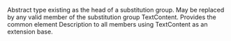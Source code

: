 Abstract type existing as the head of a substitution group. May be replaced by any valid member of the substitution group TextContent. Provides the common element Description to all members using TextContent as an extension base.